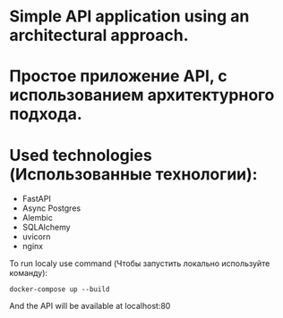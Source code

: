 # Simple API application using an architectural approach.
# Простое приложение API, с использованием архитектурного подхода.

# Used technologies (Использованные технологии):
- FastAPI
- Async Postgres
- Alembic
- SQLAlchemy
- uvicorn
- nginx

To run localy use command (Чтобы запустить локально используйте команду):

```docker-compose up --build```

And the API will be available at localhost:80
